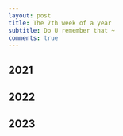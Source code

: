 ```yaml
---
layout: post
title: The 7th week of a year
subtitle: Do U remember that ~
comments: true
---
```





## 2021


## 2022


## 2023







